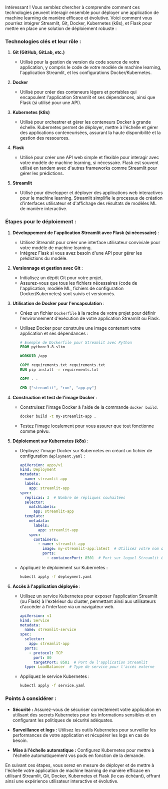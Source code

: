 Intéressant ! Vous semblez chercher à comprendre comment ces technologies peuvent interagir ensemble pour déployer une application de machine learning de manière efficace et évolutive. Voici comment vous pourriez intégrer Streamlit, Git, Docker, Kubernetes (k8s), et Flask pour mettre en place une solution de déploiement robuste :

### Technologies clés et leur rôle :

1. **Git (GitHub, GitLab, etc.)**
   - Utilisé pour la gestion de version du code source de votre application, y compris le code de votre modèle de machine learning, l'application Streamlit, et les configurations Docker/Kubernetes.

2. **Docker**
   - Utilisé pour créer des conteneurs légers et portables qui encapsulent l'application Streamlit et ses dépendances, ainsi que Flask (si utilisé pour une API).

3. **Kubernetes (k8s)**
   - Utilisé pour orchestrer et gérer les conteneurs Docker à grande échelle. Kubernetes permet de déployer, mettre à l'échelle et gérer des applications conteneurisées, assurant la haute disponibilité et la gestion des ressources.

4. **Flask**
   - Utilisé pour créer une API web simple et flexible pour interagir avec votre modèle de machine learning, si nécessaire. Flask est souvent utilisé en tandem avec d'autres frameworks comme Streamlit pour gérer les prédictions.

5. **Streamlit**
   - Utilisé pour développer et déployer des applications web interactives pour le machine learning. Streamlit simplifie le processus de création d'interfaces utilisateur et d'affichage des résultats de modèles ML de manière interactive.

### Étapes pour le déploiement :

1. **Développement de l'application Streamlit avec Flask (si nécessaire)** :
   - Utilisez Streamlit pour créer une interface utilisateur conviviale pour votre modèle de machine learning.
   - Intégrez Flask si vous avez besoin d'une API pour gérer les prédictions du modèle.

2. **Versionnage et gestion avec Git** :
   - Initialisez un dépôt Git pour votre projet.
   - Assurez-vous que tous les fichiers nécessaires (code de l'application, modèle ML, fichiers de configuration Docker/Kubernetes) sont suivis et versionnés.

3. **Utilisation de Docker pour l'encapsulation** :
   - Créez un fichier `Dockerfile` à la racine de votre projet pour définir l'environnement d'exécution de votre application Streamlit ou Flask.
   - Utilisez Docker pour construire une image contenant votre application et ses dépendances :

     ```dockerfile
     # Exemple de Dockerfile pour Streamlit avec Python
     FROM python:3.8-slim

     WORKDIR /app

     COPY requirements.txt requirements.txt
     RUN pip install -r requirements.txt

     COPY . .

     CMD ["streamlit", "run", "app.py"]
     ```

4. **Construction et test de l'image Docker** :
   - Construisez l'image Docker à l'aide de la commande `docker build`.

     ```bash
     docker build -t my-streamlit-app .
     ```

   - Testez l'image localement pour vous assurer que tout fonctionne comme prévu.

5. **Déploiement sur Kubernetes (k8s)** :
   - Déployez l'image Docker sur Kubernetes en créant un fichier de configuration `deployment.yaml` :

     ```yaml
     apiVersion: apps/v1
     kind: Deployment
     metadata:
       name: streamlit-app
       labels:
         app: streamlit-app
     spec:
       replicas: 3  # Nombre de répliques souhaitées
       selector:
         matchLabels:
           app: streamlit-app
       template:
         metadata:
           labels:
             app: streamlit-app
         spec:
           containers:
             - name: streamlit-app
               image: my-streamlit-app:latest  # Utilisez votre nom d'image Docker
               ports:
                 - containerPort: 8501  # Port sur lequel Streamlit écoute
     ```

   - Appliquez le déploiement sur Kubernetes :

     ```bash
     kubectl apply -f deployment.yaml
     ```

6. **Accès à l'application déployée** :
   - Utilisez un service Kubernetes pour exposer l'application Streamlit (ou Flask) à l'extérieur du cluster, permettant ainsi aux utilisateurs d'accéder à l'interface via un navigateur web.

     ```yaml
     apiVersion: v1
     kind: Service
     metadata:
       name: streamlit-service
     spec:
       selector:
         app: streamlit-app
       ports:
         - protocol: TCP
           port: 80
           targetPort: 8501  # Port de l'application Streamlit
       type: LoadBalancer  # Type de service pour l'accès externe
     ```

   - Appliquez le service Kubernetes :

     ```bash
     kubectl apply -f service.yaml
     ```

### Points à considérer :

- **Sécurité :** Assurez-vous de sécuriser correctement votre application en utilisant des secrets Kubernetes pour les informations sensibles et en configurant les politiques de sécurité adéquates.
  
- **Surveillance et logs :** Utilisez les outils Kubernetes pour surveiller les performances de votre application et récupérer les logs en cas de besoin.

- **Mise à l'échelle automatique :** Configurez Kubernetes pour mettre à l'échelle automatiquement vos pods en fonction de la demande.

En suivant ces étapes, vous serez en mesure de déployer et de mettre à l'échelle votre application de machine learning de manière efficace en utilisant Streamlit, Git, Docker, Kubernetes et Flask (le cas échéant), offrant ainsi une expérience utilisateur interactive et évolutive.